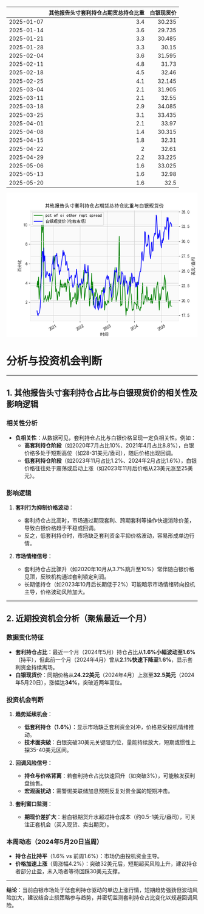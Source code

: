 |            |   其他报告头寸套利持仓占期货总持仓比重 |   白银现货价 |
|:-----------|---------------------------------------:|-------------:|
| 2025-01-07 |                                    3.4 |       30.235 |
| 2025-01-14 |                                    3.6 |       29.735 |
| 2025-01-21 |                                    3.3 |       30.485 |
| 2025-01-28 |                                    3.3 |       30.15  |
| 2025-02-04 |                                    3.6 |       31.595 |
| 2025-02-11 |                                    4.8 |       31.73  |
| 2025-02-18 |                                    4.5 |       32.46  |
| 2025-02-25 |                                    4.1 |       32.145 |
| 2025-03-04 |                                    2.1 |       31.905 |
| 2025-03-11 |                                    2.1 |       32.55  |
| 2025-03-18 |                                    2.9 |       34.085 |
| 2025-03-25 |                                    3.1 |       33.435 |
| 2025-04-01 |                                    2.1 |       33.97  |
| 2025-04-08 |                                    1.4 |       30.315 |
| 2025-04-15 |                                    1.8 |       32.31  |
| 2025-04-22 |                                    2   |       32.61  |
| 2025-04-29 |                                    2.2 |       33.225 |
| 2025-05-06 |                                    1.6 |       33.025 |
| 2025-05-13 |                                    1.6 |       32.98  |
| 2025-05-20 |                                    1.6 |       32.5   |

![图](shibor.png)



# 分析与投资机会判断

---

## 1. 其他报告头寸套利持仓占比与白银现货价的相关性及影响逻辑

### 相关性分析
- **负相关性**：从数据可见，套利持仓占比与白银价格呈现一定负相关性。例如：
  - **高套利持仓阶段**（如2020年7月占比10%、2021年4月占比8.8%），白银价格多处于短期高位（如28-31美元/盎司），随后价格出现回调。
  - **低套利持仓阶段**（如2023年11月占比1.2%、2024年2月占比1.6%），白银价格往往处于震荡或启动上涨（如2023年11月后价格从23美元涨至25美元）。

### 影响逻辑
1. **套利行为抑制价格波动**：
   - 套利持仓占比高时，市场通过期现套利、跨期套利等操作快速消除价差，导致白银价格趋于平稳或回调。
   - 反之，低套利持仓时，市场缺乏套利资金平抑价格波动，容易形成单边行情。

2. **市场情绪信号**：
   - 套利持仓占比骤升（如2020年10月从3.7%跳升至10%）常伴随白银价格见顶，反映机构通过套利锁定利润。
   - 长期低持仓（如2023年10月后长期低于2%）可能暗示市场情绪转向投机主导，价格波动风险加大。

---

## 2. 近期投资机会分析（聚焦最近一个月）

### 数据变化特征
- **套利持仓占比**：最近一个月（2024年5月）持仓占比从**1.6%**小幅波动至**1.6%**（持平），但此前一个月（2024年4月）曾从**2.1%**快速下降至**1.6%**，显示套利资金持续离场。
- **白银现货价**：同期价格从**24.22美元**（2024年4月）上涨至**32.5美元**（2024年5月20日），涨幅达**34%**，突破近两年高位。

### 投资机会判断
1. **趋势延续机会**：
   - **低套利持仓（1.6%）**：显示市场缺乏套利资金对冲，价格易受投机情绪推动。
   - **技术面突破**：白银突破30美元关键阻力位，量能持续放大，短期或惯性上探35-40美元区间。

2. **回调风险信号**：
   - **持仓与价格背离**：若套利持仓占比快速回升（如突破3%），可能触发获利盘抛售。
   - **宏观面扰动**：需警惕美联储加息预期反复对贵金属的短期冲击。

3. **套利窗口监测**：
   - **期现价差扩大**：若白银期货升水超过持仓成本（约0.5-1美元/盎司），可关注正套机会（买入现货、卖出期货）。

### 本周动态（2024年5月20日当周）
- **持仓占比持平**（1.6% vs 前周1.6%）：市场仍由投机资金主导。
- **价格加速上涨**（周涨幅4.2%）：突破32美元后，短期超买风险上升，建议持仓者部分止盈，未入场者等待回踩30美元支撑。

---

**结论**：当前白银市场处于低套利持仓驱动的单边上涨行情，短期趋势强劲但波动风险加大，建议结合止损策略参与趋势，并密切监测套利持仓占比变化以规避回调风险。